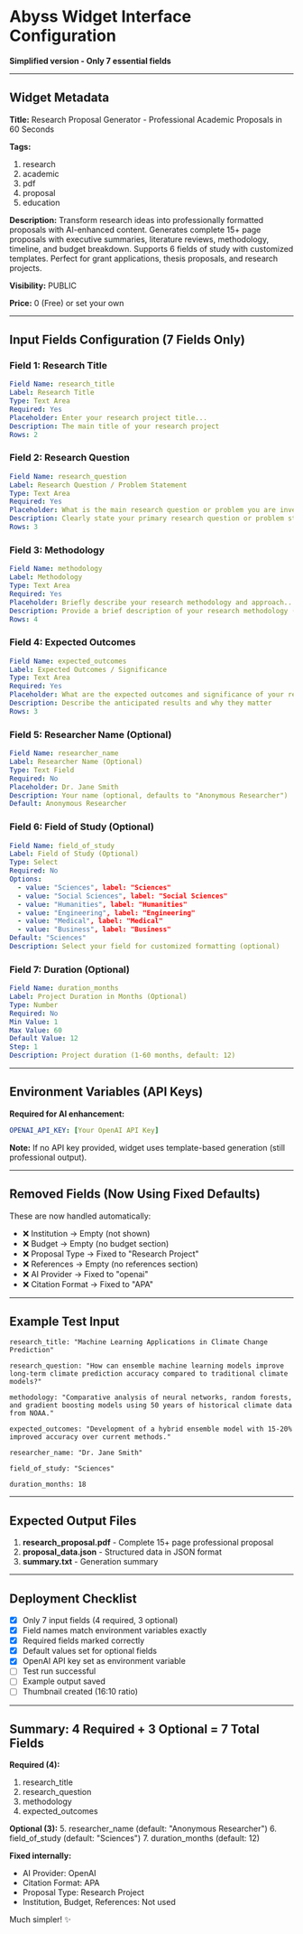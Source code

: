 # Abyss Widget Interface Configuration

**Simplified version - Only 7 essential fields**

---

## Widget Metadata

**Title:** Research Proposal Generator - Professional Academic Proposals in 60 Seconds

**Tags:**
1. research
2. academic
3. pdf
4. proposal
5. education

**Description:**
Transform research ideas into professionally formatted proposals with AI-enhanced content. Generates complete 15+ page proposals with executive summaries, literature reviews, methodology, timeline, and budget breakdown. Supports 6 fields of study with customized templates. Perfect for grant applications, thesis proposals, and research projects.

**Visibility:** PUBLIC

**Price:** 0 (Free) or set your own

---

## Input Fields Configuration (7 Fields Only)

### Field 1: Research Title
```yaml
Field Name: research_title
Label: Research Title
Type: Text Area
Required: Yes
Placeholder: Enter your research project title...
Description: The main title of your research project
Rows: 2
```

### Field 2: Research Question
```yaml
Field Name: research_question
Label: Research Question / Problem Statement
Type: Text Area
Required: Yes
Placeholder: What is the main research question or problem you are investigating?
Description: Clearly state your primary research question or problem statement
Rows: 3
```

### Field 3: Methodology
```yaml
Field Name: methodology
Label: Methodology
Type: Text Area
Required: Yes
Placeholder: Briefly describe your research methodology and approach...
Description: Provide a brief description of your research methodology (will be expanded by AI)
Rows: 4
```

### Field 4: Expected Outcomes
```yaml
Field Name: expected_outcomes
Label: Expected Outcomes / Significance
Type: Text Area
Required: Yes
Placeholder: What are the expected outcomes and significance of your research?
Description: Describe the anticipated results and why they matter
Rows: 3
```

### Field 5: Researcher Name (Optional)
```yaml
Field Name: researcher_name
Label: Researcher Name (Optional)
Type: Text Field
Required: No
Placeholder: Dr. Jane Smith
Description: Your name (optional, defaults to "Anonymous Researcher")
Default: Anonymous Researcher
```

### Field 6: Field of Study (Optional)
```yaml
Field Name: field_of_study
Label: Field of Study (Optional)
Type: Select
Required: No
Options:
  - value: "Sciences", label: "Sciences"
  - value: "Social Sciences", label: "Social Sciences"
  - value: "Humanities", label: "Humanities"
  - value: "Engineering", label: "Engineering"
  - value: "Medical", label: "Medical"
  - value: "Business", label: "Business"
Default: "Sciences"
Description: Select your field for customized formatting (optional)
```

### Field 7: Duration (Optional)
```yaml
Field Name: duration_months
Label: Project Duration in Months (Optional)
Type: Number
Required: No
Min Value: 1
Max Value: 60
Default Value: 12
Step: 1
Description: Project duration (1-60 months, default: 12)
```

---

## Environment Variables (API Keys)

**Required for AI enhancement:**

```yaml
OPENAI_API_KEY: [Your OpenAI API Key]
```

**Note:** If no API key provided, widget uses template-based generation (still professional output).

---

## Removed Fields (Now Using Fixed Defaults)

These are now handled automatically:
- ❌ Institution → Empty (not shown)
- ❌ Budget → Empty (no budget section)
- ❌ Proposal Type → Fixed to "Research Project"
- ❌ References → Empty (no references section)
- ❌ AI Provider → Fixed to "openai"
- ❌ Citation Format → Fixed to "APA"

---

## Example Test Input

```
research_title: "Machine Learning Applications in Climate Change Prediction"

research_question: "How can ensemble machine learning models improve long-term climate prediction accuracy compared to traditional climate models?"

methodology: "Comparative analysis of neural networks, random forests, and gradient boosting models using 50 years of historical climate data from NOAA."

expected_outcomes: "Development of a hybrid ensemble model with 15-20% improved accuracy over current methods."

researcher_name: "Dr. Jane Smith"

field_of_study: "Sciences"

duration_months: 18
```

---

## Expected Output Files

1. **research_proposal.pdf** - Complete 15+ page professional proposal
2. **proposal_data.json** - Structured data in JSON format
3. **summary.txt** - Generation summary

---

## Deployment Checklist

- [x] Only 7 input fields (4 required, 3 optional)
- [x] Field names match environment variables exactly
- [x] Required fields marked correctly
- [x] Default values set for optional fields
- [x] OpenAI API key set as environment variable
- [ ] Test run successful
- [ ] Example output saved
- [ ] Thumbnail created (16:10 ratio)

---

## Summary: 4 Required + 3 Optional = 7 Total Fields

**Required (4):**
1. research_title
2. research_question
3. methodology
4. expected_outcomes

**Optional (3):**
5. researcher_name (default: "Anonymous Researcher")
6. field_of_study (default: "Sciences")
7. duration_months (default: 12)

**Fixed internally:**
- AI Provider: OpenAI
- Citation Format: APA
- Proposal Type: Research Project
- Institution, Budget, References: Not used

Much simpler! ✨
